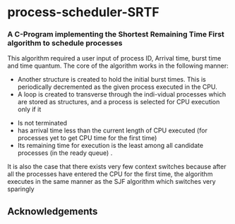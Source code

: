 # process-scheduler-SRTF
### A C-Program implementing the Shortest Remaining Time First algorithm to schedule processes

This algorithm required a user input of process ID, Arrival time, burst time and time quantum. The core of the algorithm works in the following manner: 
* Another structure is created to hold the initial burst times. This is periodically decremented as the given process executed in the CPU.
* A loop is created to transverse through the indi-vidual processes which are stored as structures, and a process is selected for CPU execution only if it  
 - Is not terminated
 - has arrival time less than the current length of CPU executed (for processes yet to get CPU time for the first time)
 - Its remaining time for execution is the least among all candidate processes (in the ready queue) .

It is also the case that there exists very few context switches because after all the processes have entered the CPU for the first time, the algorithm executes in the same manner as the SJF algorithm which switches very sparingly

## Acknowledgements
